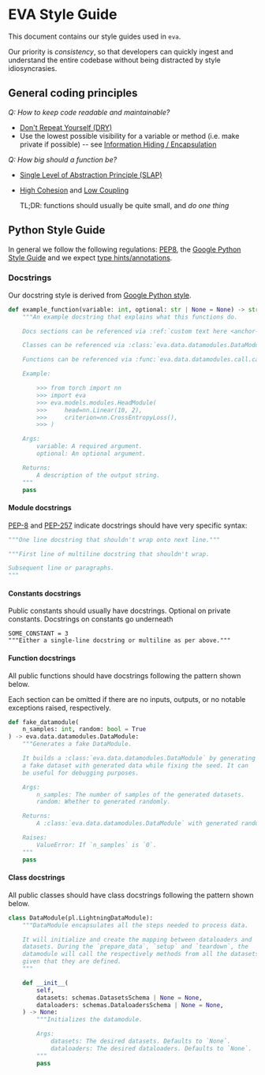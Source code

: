 # EVA Style Guide

This document contains our style guides used in `eva`.

Our priority is _consistency_, so that developers can quickly
ingest and understand the entire codebase without being distracted
by style idiosyncrasies.

## General coding principles

_Q: How to keep code readable and maintainable?_
- [Don't Repeat Yourself (DRY)](https://en.wikipedia.org/wiki/Don%27t_repeat_yourself)
- Use the lowest possible visibility for a variable or method (i.e. make private if possible) -- see [Information Hiding / Encapsulation](https://pynative.com/python-encapsulation/)

_Q: How big should a function be?_
- [Single Level of Abstraction Principle (SLAP)](http://principles-wiki.net/principles:single_level_of_abstraction)
- [High Cohesion](http://principles-wiki.net/principles:high_cohesion) and [Low Coupling](http://principles-wiki.net/principles:low_coupling)

    TL;DR: functions should usually be quite small, and _do one thing_

## Python Style Guide

In general we follow the following regulations:
[PEP8](https://peps.python.org/pep-0008/), the 
[Google Python Style Guide](https://google.github.io/styleguide/pyguide.html)
and we expect [type hints/annotations](https://peps.python.org/pep-0484/).

### Docstrings

Our docstring style is derived from
[Google Python style](https://google.github.io/styleguide/pyguide.html#38-comments-and-docstrings).


```py
def example_function(variable: int, optional: str | None = None) -> str:
    """An example docstring that explains what this functions do.

    Docs sections can be referenced via :ref:`custom text here <anchor-link>`.

    Classes can be referenced via :class:`eva.data.datamodules.DataModule`.

    Functions can be referenced via :func:`eva.data.datamodules.call.call_method_if_exists`.

    Example:

        >>> from torch import nn
        >>> import eva
        >>> eva.models.modules.HeadModule(
        >>>     head=nn.Linear(10, 2),
        >>>     criterion=nn.CrossEntropyLoss(),
        >>> )

    Args:
        variable: A required argument.
        optional: An optional argument.

    Returns:
        A description of the output string.
    """
    pass
```

#### Module docstrings

[PEP-8](https://peps.python.org/pep-0008/#documentation-strings) and [PEP-257](https://peps.python.org/pep-0257/) indicate docstrings should have very specific syntax:

```py
"""One line docstring that shouldn't wrap onto next line."""
```

```py
"""First line of multiline docstring that shouldn't wrap.

Subsequent line or paragraphs.
"""
```

#### Constants docstrings
Public constants should usually have docstrings. Optional on
private constants. Docstrings on constants go underneath

```
SOME_CONSTANT = 3
"""Either a single-line docstring or multiline as per above."""
```

#### Function docstrings

All public functions should have docstrings following the
pattern shown below.

Each section can be omitted if there are no inputs, outputs,
or no notable exceptions raised, respectively.

```py
def fake_datamodule(
    n_samples: int, random: bool = True
) -> eva.data.datamodules.DataModule:
    """Generates a fake DataModule.

    It builds a :class:`eva.data.datamodules.DataModule` by generating
    a fake dataset with generated data while fixing the seed. It can
    be useful for debugging purposes.

    Args:
        n_samples: The number of samples of the generated datasets.
        random: Whether to generated randomly.

    Returns:
        A :class:`eva.data.datamodules.DataModule` with generated random data.

    Raises:
        ValueError: If `n_samples` is `0`.
    """
    pass
```

#### Class docstrings

All public classes should have class docstrings following the
pattern shown below.

```py
class DataModule(pl.LightningDataModule):
    """DataModule encapsulates all the steps needed to process data.

    It will initialize and create the mapping between dataloaders and
    datasets. During the `prepare_data`, `setup` and `teardown`, the
    datamodule will call the respectively methods from all the datasets,
    given that they are defined.
    """

    def __init__(
        self,
        datasets: schemas.DatasetsSchema | None = None,
        dataloaders: schemas.DataloadersSchema | None = None,
    ) -> None:
        """Initializes the datamodule.

        Args:
            datasets: The desired datasets. Defaults to `None`.
            dataloaders: The desired dataloaders. Defaults to `None`.
        """
        pass
```
